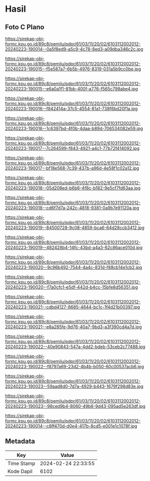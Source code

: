 # Hasil

## Foto C Plano

https://sirekap-obj-formc.kpu.go.id/89c8/pemilu/pdpr/61/03/11/20/02/6103112002012-20240223-190014--0a5f8ed9-a5c9-4c78-8ed3-a09dba346c2c.jpg

https://sirekap-obj-formc.kpu.go.id/89c8/pemilu/pdpr/61/03/11/20/02/6103112002012-20240223-190015--f5e587a7-6b5b-4976-8319-031a5b9cc0be.jpg

https://sirekap-obj-formc.kpu.go.id/89c8/pemilu/pdpr/61/03/11/20/02/6103112002012-20240223-190015--e6a0a1f1-81bb-400f-a776-f565c798abe4.jpg

https://sirekap-obj-formc.kpu.go.id/89c8/pemilu/pdpr/61/03/11/20/02/6103112002012-20240223-190016--f842414a-37c5-4554-81a1-738f6bd20f1a.jpg

https://sirekap-obj-formc.kpu.go.id/89c8/pemilu/pdpr/61/03/11/20/02/6103112002012-20240223-190016--1c6397bd-4f0b-4daa-b89d-706534082e59.jpg

https://sirekap-obj-formc.kpu.go.id/89c8/pemilu/pdpr/61/03/11/20/02/6103112002012-20240223-190017--7c264599-f843-4921-a4c1-77b72f414092.jpg

https://sirekap-obj-formc.kpu.go.id/89c8/pemilu/pdpr/61/03/11/20/02/6103112002012-20240223-190017--bf18e568-7c39-437b-a96d-4e58f1c02a12.jpg

https://sirekap-obj-formc.kpu.go.id/89c8/pemilu/pdpr/61/03/11/20/02/6103112002012-20240223-190018--05d208ed-b6b6-4f8c-b182-9e5cf7fd63aa.jpg

https://sirekap-obj-formc.kpu.go.id/89c8/pemilu/pdpr/61/03/11/20/02/6103112002012-20240223-190018--cd6f7d7a-242c-4818-9381-0a9b7e91120a.jpg

https://sirekap-obj-formc.kpu.go.id/89c8/pemilu/pdpr/61/03/11/20/02/6103112002012-20240223-190019--84500728-9c08-4859-bca6-64d28ccb3412.jpg

https://sirekap-obj-formc.kpu.go.id/89c8/pemilu/pdpr/61/03/11/20/02/6103112002012-20240223-190019--482428b4-14fc-43bd-a4a3-62c86ace010d.jpg

https://sirekap-obj-formc.kpu.go.id/89c8/pemilu/pdpr/61/03/11/20/02/6103112002012-20240223-190020--9c96b492-7544-4a4c-831d-f88cb14e1cb2.jpg

https://sirekap-obj-formc.kpu.go.id/89c8/pemilu/pdpr/61/03/11/20/02/6103112002012-20240223-190020--f7a0cfc1-e5df-442d-b4cc-15bfe8d56351.jpg

https://sirekap-obj-formc.kpu.go.id/89c8/pemilu/pdpr/61/03/11/20/02/6103112002012-20240223-190021--cdbd4127-8685-4844-bc1c-1f4d21b00397.jpg

https://sirekap-obj-formc.kpu.go.id/89c8/pemilu/pdpr/61/03/11/20/02/6103112002012-20240223-190021--e8a285fe-9d76-40a7-9bd3-a3f390cd4a7d.jpg

https://sirekap-obj-formc.kpu.go.id/89c8/pemilu/pdpr/61/03/11/20/02/6103112002012-20240223-190022--40e90843-547a-4dd2-bdeb-53ceb2c77488.jpg

https://sirekap-obj-formc.kpu.go.id/89c8/pemilu/pdpr/61/03/11/20/02/6103112002012-20240223-190022--f8797a69-23d2-4b4b-b050-60c00537acb6.jpg

https://sirekap-obj-formc.kpu.go.id/89c8/pemilu/pdpr/61/03/11/20/02/6103112002012-20240223-190023--59aad8d0-7d7a-4929-b443-1679f298d83e.jpg

https://sirekap-obj-formc.kpu.go.id/89c8/pemilu/pdpr/61/03/11/20/02/6103112002012-20240223-190023--98ced9b4-8060-49b6-9d43-095ad5e263df.jpg

https://sirekap-obj-formc.kpu.go.id/89c8/pemilu/pdpr/61/03/11/20/02/6103112002012-20240223-190014--c8ff470d-d0e4-417b-8cd5-e001e1c1078f.jpg


## Metadata

| Key        | Value               |
| ---------- | ------------------- |
| Time Stamp | 2024-02-24 22:33:55 |
| Kode Dapil | 6102                |



